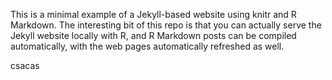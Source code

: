 This is a minimal example of a Jekyll-based website using knitr and R Markdown. The interesting bit of this repo is that you can actually serve the Jekyll website locally with R, and R Markdown posts can be compiled automatically, with the web pages automatically refreshed as well.

csacas
